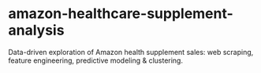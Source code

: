 # amazon-healthcare-supplement-analysis
Data-driven exploration of Amazon health supplement sales: web scraping, feature engineering, predictive modeling &amp; clustering.
